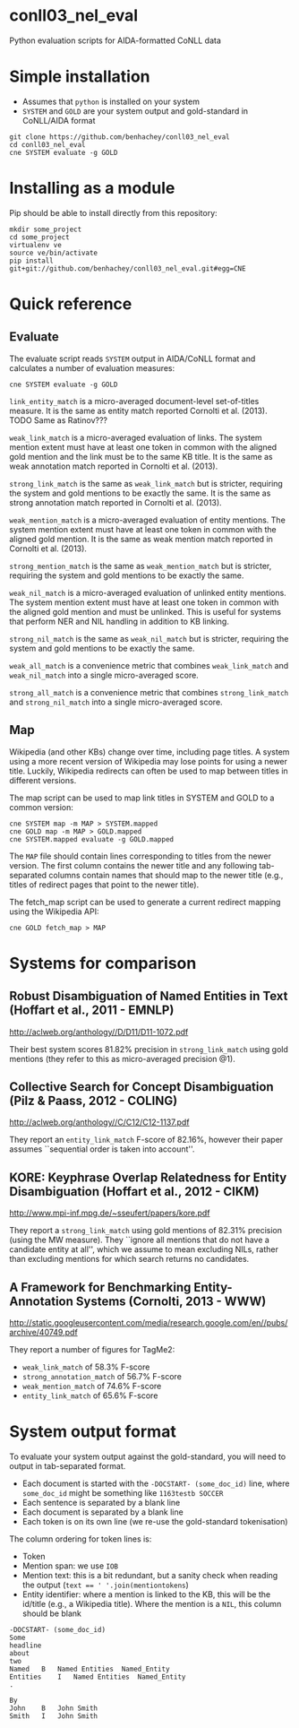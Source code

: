 conll03_nel_eval
================

Python evaluation scripts for AIDA-formatted CoNLL data

Simple installation
===================

* Assumes that `python` is installed on your system
* `SYSTEM` and `GOLD` are your system output and gold-standard in CoNLL/AIDA format

```Shell
git clone https://github.com/benhachey/conll03_nel_eval
cd conll03_nel_eval
cne SYSTEM evaluate -g GOLD
```

Installing as a module
======================

Pip should be able to install directly from this repository:
```Shell
mkdir some_project
cd some_project
virtualenv ve
source ve/bin/activate
pip install git+git://github.com/benhachey/conll03_nel_eval.git#egg=CNE
```

# Quick reference

## Evaluate

The evaluate script reads `SYSTEM` output in AIDA/CoNLL format and calculates a number of evaluation measures:

```Shell
cne SYSTEM evaluate -g GOLD
```

`link_entity_match` is a micro-averaged document-level set-of-titles measure. It is the same as entity match reported Cornolti et al. (2013). TODO Same as Ratinov???

`weak_link_match` is a micro-averaged evaluation of links. The system mention extent must have at least one token in common with the aligned gold mention and the link must be to the same KB title. It is the same as weak annotation match reported in Cornolti et al. (2013).

`strong_link_match` is the same as `weak_link_match` but is stricter, requiring the system and gold mentions to be exactly the same. It is the same as strong annotation match reported in Cornolti et al. (2013).

`weak_mention_match` is a micro-averaged evaluation of entity mentions. The system mention extent must have at least one token in common with the aligned gold mention. It is the same as weak mention match reported in Cornolti et al. (2013).

`strong_mention_match` is the same as `weak_mention_match` but is stricter, requiring the system and gold mentions to be exactly the same.

`weak_nil_match` is a micro-averaged evaluation of unlinked entity mentions. The system mention extent must have at least one token in common with the aligned gold mention and must be unlinked. This is useful for systems that perform NER and NIL handling in addition to KB linking.

`strong_nil_match` is the same as `weak_nil_match` but is stricter, requiring the system and gold mentions to be exactly the same.

`weak_all_match` is a convenience metric that combines `weak_link_match` and `weak_nil_match` into a single micro-averaged score.

`strong_all_match` is a convenience metric that combines `strong_link_match` and `strong_nil_match` into a single micro-averaged score.

## Map

Wikipedia (and other KBs) change over time, including page titles. A system using a more recent version of Wikipedia may lose points for using a newer title. Luckily, Wikipedia redirects can often be used to map between titles in different versions.

The map script can be used to map link titles in SYSTEM and GOLD to a common version:

```Shell
cne SYSTEM map -m MAP > SYSTEM.mapped
cne GOLD map -m MAP > GOLD.mapped
cne SYSTEM.mapped evaluate -g GOLD.mapped
```

The `MAP` file should contain lines corresponding to titles from the newer version. The first column contains the newer title and any following tab-separated columns contain names that should map to the newer title (e.g., titles of redirect pages that point to the newer title).

The fetch_map script can be used to generate a current redirect mapping using the Wikipedia API:

```Shell
cne GOLD fetch_map > MAP
```

# Systems for comparison

## Robust Disambiguation of Named Entities in Text (Hoffart et al., 2011 - EMNLP)
  
http://aclweb.org/anthology//D/D11/D11-1072.pdf

Their best system scores 81.82% precision in `strong_link_match` using gold mentions (they refer to this as micro-averaged precision @1).

## Collective Search for Concept Disambiguation (Pilz & Paass, 2012 - COLING)

http://aclweb.org/anthology//C/C12/C12-1137.pdf

They report an `entity_link_match` F-score of 82.16%, however their paper assumes ``sequential order is taken into account''.

## KORE: Keyphrase Overlap Relatedness for Entity Disambiguation (Hoffart et al., 2012 - CIKM)

http://www.mpi-inf.mpg.de/~sseufert/papers/kore.pdf

They report a `strong_link_match` using gold mentions of 82.31% precision (using the MW measure).
They ``ignore all mentions that do not have a candidate entity at all'', which we assume to mean excluding NILs, rather than excluding mentions for which search returns no candidates.

## A Framework for Benchmarking Entity-Annotation Systems (Cornolti, 2013 - WWW)

http://static.googleusercontent.com/media/research.google.com/en//pubs/archive/40749.pdf

They report a number of figures for TagMe2:
* `weak_link_match` of 58.3% F-score
* `strong_annotation_match` of 56.7% F-score
* `weak_mention_match` of 74.6% F-score
* `entity_link_match` of 65.6% F-score

# System output format

To evaluate your system output against the gold-standard, you will need to output in tab-separated format.
* Each document is started with the `-DOCSTART- (some_doc_id)` line, where `some_doc_id` might be something like `1163testb SOCCER`
* Each sentence is separated by a blank line
* Each document is separated by a blank line
* Each token is on its own line (we re-use the gold-standard tokenisation)

The column ordering for token lines is:
* Token
* Mention span: we use `IOB`
* Mention text: this is a bit redundant, but a sanity check when reading the output (`text == ' '.join(mentiontokens`)
* Entity identifier: where a mention is linked to the KB, this will be the id/title (e.g., a Wikipedia title). Where the mention is a `NIL`, this column should be blank

```
-DOCSTART- (some_doc_id)
Some
headline
about
two
Named	B	Named Entities	Named_Entity
Entities	I	Named Entities	Named_Entity
.

By
John	B	John Smith
Smith	I	John Smith
```
